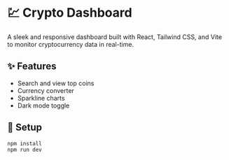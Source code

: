 # 💹 Crypto Dashboard

A sleek and responsive dashboard built with React, Tailwind CSS, and Vite to monitor cryptocurrency data in real-time.

## ✨ Features

- Search and view top coins
- Currency converter
- Sparkline charts
- Dark mode toggle

## 🚀 Setup

```bash
npm install
npm run dev